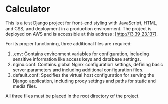 # Calculator
This is a test Django project for front-end styling with JavaScript, HTML, and CSS, and deployment in a production environment. The project is deployed on AWS and is accessible at this address: [http://13.39.23.137].

For its proper functioning, three additional files are required:
1. .env: Contains environment variables for configuration, including sensitive information like access keys and database settings.
2. nginx.conf: Contains global Nginx configuration settings, defining basic server parameters and including additional configuration files.
3. default.conf: Specifies the virtual host configuration for serving the Django application, including proxy settings and paths for static and media files.

All three files must be placed in the root directory of the project.
